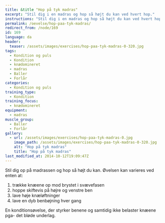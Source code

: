 ```yaml
---
title: &title "Hop på tyk madras"
excerpt: "Stil dig i en madras og hop så højt du kan ved hvert hop."
instructions: "Stil dig i en madras og hop så højt du kan ved hvert hop."
permalink: /oevelse/hop-paa-tyk-madras/
redirect_from: /node/169
id: 169
language: da
header:
  teaser: /assets/images/exercises/hop-paa-tyk-madras-0-320.jpg
tags:
  - Kondition og puls
  - Kondition
  - knædomineret
  - madras
  - Baller
  - Forlår
categories:
  - Kondition og puls
training_type: 
  - Kondition
training_focus: 
  - knædomineret
equipment:
  - madras
muscle_group:
  - Baller
  - Forlår
gallery:
  - url: /assets/images/exercises/hop-paa-tyk-madras-0.jpg
    image_path: /assets/images/exercises/hop-paa-tyk-madras-0-320.jpg
    alt: "Hop på tyk madras"
    title: "Hop på tyk madras"
last_modified_at: 2014-10-12T19:09:47Z
---
```


Stil dig op på madrassen og hop så højt du kan. Øvelsen kan varieres ved enten at:

1. trække knæene op mod brystet i svævefasen
2. hoppe skiftevis på højre og venstre ben
3. lave høje knæløftninger
4. lave en dyb benbøjning hver gang

En konditionsøvelse, der styrker benene og samtidig ikke belaster knæene pga- det bløde underlag.
